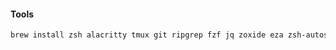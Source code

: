 #### Tools

```sh
brew install zsh alacritty tmux git ripgrep fzf jq zoxide eza zsh-autosuggestions lazygit
```

